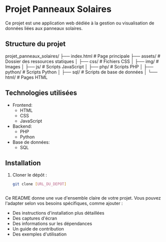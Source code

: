 # Projet Panneaux Solaires

Ce projet est une application web dédiée à la gestion ou visualisation de données liées aux panneaux solaires.

## Structure du projet
projet_panneaux_solaires/
├── index.html # Page principale 
├── assets/ # Dossier des ressources statiques
│ ├── css/ # Fichiers CSS
│ ├── img/ # Images
│ ├── js/ # Scripts JavaScript
│ ├── php/ # Scripts PHP
│ ├── python/ # Scripts Python
│ ├── sql/ # Scripts de base de données
│ └── html/ # Pages HTML


## Technologies utilisées

- Frontend:
  - HTML
  - CSS
  - JavaScript
- Backend:
  - PHP
  - Python
- Base de données:
  - SQL

## Installation

1. Cloner le dépôt :
   ```bash
   git clone [URL_DU_DEPOT]


   
Ce README donne une vue d'ensemble claire de votre projet. Vous pouvez l'adapter selon vos besoins spécifiques, comme ajouter :
- Des instructions d'installation plus détaillées
- Des captures d'écran
- Des informations sur les dépendances
- Un guide de contribution
- Des exemples d'utilisation
